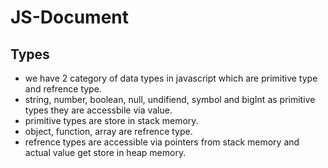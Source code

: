 # JS-Document

## Types

- we have 2 category of data types in javascript which are primitive type and refrence type.
- string, number, boolean, null, undifiend, symbol and bigInt as primitive types they are accessbile via value.
- primitive types are store in stack memory.
- object, function, array are refrence type.
- refrence types are accessible via pointers from stack memory and actual value get store in heap memory.


